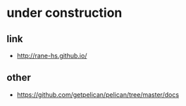 # under construction

## link
 * http://rane-hs.github.io/

## other
 * https://github.com/getpelican/pelican/tree/master/docs
